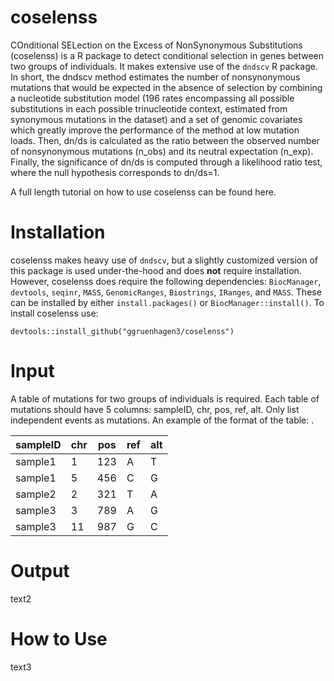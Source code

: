 # coselenss
COnditional SELection on the Excess of NonSynonymous Substitutions (coselenss) is a R package to detect conditional selection in genes between two groups of individuals. It makes extensive use of the ```dndscv``` R package. In short, the dndscv method estimates the number of nonsynonymous mutations that would be expected in the absence of selection by combining a nucleotide substitution model (196 rates encompassing all possible substitutions in each possible trinucleotide context, estimated from synonymous mutations in the dataset) and a set of genomic covariates which greatly improve the performance of the method at low mutation loads. Then, dn/ds is calculated as the ratio between the observed number of nonsynonymous mutations (n_obs) and its neutral expectation (n_exp). Finally, the significance of dn/ds is computed through a likelihood ratio test, where the null hypothesis corresponds to dn/ds=1.

A full length tutorial on how to use coselenss can be found here.

# Installation
coselenss makes heavy use of ```dndscv```, but a slightly customized version of this package is used under-the-hood and does **not** require installation. However, coselenss does require the following dependencies: ```BiocManager```, ```devtools```, ```seqinr```, ```MASS```, ```GenomicRanges```, ```Biostrings```, ```IRanges```, and ```MASS```. These can be installed by either ```install.packages()``` or ```BiocManager::install()```. To install coselenss use:
```
devtools::install_github("ggruenhagen3/coselenss")
```

# Input
A table of mutations for two groups of individuals is required. Each table of mutations should have 5 columns: sampleID, chr, pos, ref, alt. Only list independent events as mutations. An example of the format of the table:
.

|sampleID | chr | pos | ref | alt|
|---------|-----|-----|-----|----|
|sample1  | 1   | 123 | A   | T  |
|sample1  | 5   | 456 | C   | G  |
|sample2  | 2   | 321 | T   | A  |
|sample3  | 3   | 789 | A   | G  |
|sample3  | 11  | 987 | G   | C  |

# Output
text2

# How to Use
text3

